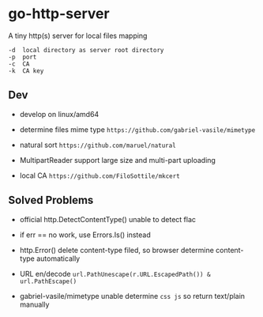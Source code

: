 # go-http-server

 A tiny http(s) server for local files mapping

 ```
-d  local directory as server root directory
-p  port
-c  CA
-k  CA key
 ```



## Dev

* develop on linux/amd64

* determine files mime type ```https://github.com/gabriel-vasile/mimetype```

* natural sort ```https://github.com/maruel/natural```

* MultipartReader support large size and multi-part uploading

* local CA ```https://github.com/FiloSottile/mkcert```



## Solved Problems

* official http.DetectContentType() unable to detect flac 

* if err ==  no work, use Errors.Is() instead

* http.Error() delete content-type filed, so browser determine content-type automatically

* URL en/decode ```url.PathUnescape(r.URL.EscapedPath()) & url.PathEscape()```

* gabriel-vasile/mimetype unable determine ```css js``` so return text/plain manually
